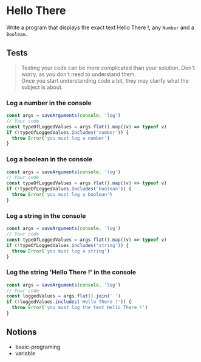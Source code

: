 # Hello There

Write a program that displays the exact text Hello There !, any `Number` and a `Boolean`.

## Tests

> Testing your code can be more complicated than your solution. Don't worry, as
> you don't need to understand them.\
> Once you start understanding code a bit, they may clarify what the subject is about.

### Log a number in the console

```js
const args = saveArguments(console, 'log')
// Your code
const typeOfLoggedValues = args.flat().map((v) => typeof v)
if (!typeOfLoggedValues.includes('number')) {
  throw Error('you must log a number')
}
```

### Log a boolean in the console

```js
const args = saveArguments(console, 'log')
// Your code
const typeOfLoggedValues = args.flat().map((v) => typeof v)
if (!typeOfLoggedValues.includes('boolean')) {
  throw Error('you must log a boolean')
}
```

### Log a string in the console

```js
const args = saveArguments(console, 'log')
// Your code
const typeOfLoggedValues = args.flat().map((v) => typeof v)
if (!typeOfLoggedValues.includes('string')) {
  throw Error('you must log a string')
}
```

### Log the string 'Hello There !' in the console

```js
const args = saveArguments(console, 'log')
// Your code
const loggedValues = args.flat().join(' ')
if (!loggedValues.includes('Hello There !')) {
  throw Error('you must log the text Hello There !')
}
```

## Notions

- basic-programing
- variable
